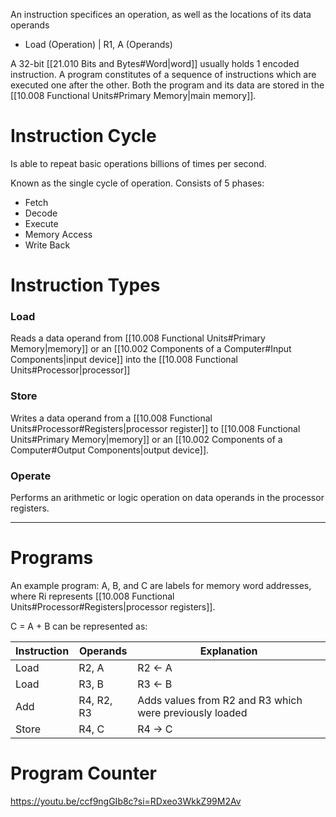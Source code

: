 An instruction specifices an operation, as well as the locations of its data operands
- Load (Operation) | R1, A (Operands)

A 32-bit [[21.010 Bits and Bytes#Word|word]] usually holds 1 encoded instruction.
A program constitutes of a sequence of instructions which are executed one after the other.
Both the program and its data are stored in the [[10.008 Functional Units#Primary Memory|main memory]].

# Instruction Cycle
Is able to repeat basic operations billions of times per second.

Known as the single cycle of operation.
Consists of 5 phases:
- Fetch
- Decode
- Execute
- Memory Access
- Write Back

# Instruction Types

### Load
Reads a data operand from [[10.008 Functional Units#Primary Memory|memory]] or an [[10.002 Components of a Computer#Input Components|input device]] into the [[10.008 Functional Units#Processor|processor]]

### Store
Writes a data operand from a [[10.008 Functional Units#Processor#Registers|processor register]] to [[10.008 Functional Units#Primary Memory|memory]] or an [[10.002 Components of a Computer#Output Components|output device]].

### Operate
Performs an arithmetic or logic operation on data operands in the processor registers.

---
# Programs

An example program:
A, B, and C are labels for memory word addresses, where Ri represents [[10.008 Functional Units#Processor#Registers|processor registers]].

C = A + B can be represented as:

| Instruction | Operands   | Explanation                                             |
| ----------- | ---------- | ------------------------------------------------------- |
| Load        | R2, A      | R2 <- A                                                 |
| Load        | R3, B      | R3 <- B                                                 |
| Add         | R4, R2, R3 | Adds values from R2 and R3 which were previously loaded |
| Store       | R4, C      | R4 -> C                                                 |



# Program Counter
https://youtu.be/ccf9ngGIb8c?si=RDxeo3WkkZ99M2Av